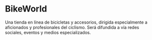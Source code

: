 BikeWorld
=========

Una tienda en línea de bicicletas y accesorios, dirigida especialmente a
aficionados y profesionales del ciclismo. Será difundida a vía redes sociales,
eventos y medios especializados.
